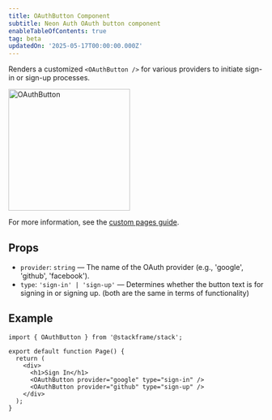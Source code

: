 ```yaml
---
title: OAuthButton Component
subtitle: Neon Auth OAuth button component
enableTableOfContents: true
tag: beta
updatedOn: '2025-05-17T00:00:00.000Z'
---
```


Renders a customized `<OAuthButton />` for various providers to initiate sign-in or sign-up processes.

<img src="/docs/neon-auth/oauth-button.png" alt="OAuthButton" width="240" />

For more information, see the [custom pages guide](/docs/neon-auth/customization/custom-pages).

## Props

- `provider`: `string` — The name of the OAuth provider (e.g., 'google', 'github', 'facebook').
- `type`: `'sign-in' | 'sign-up'` — Determines whether the button text is for signing in or signing up. (both are the same in terms of functionality)

## Example

```tsx
import { OAuthButton } from '@stackframe/stack';

export default function Page() {
  return (
    <div>
      <h1>Sign In</h1>
      <OAuthButton provider="google" type="sign-in" />
      <OAuthButton provider="github" type="sign-up" />
    </div>
  );
}
```
